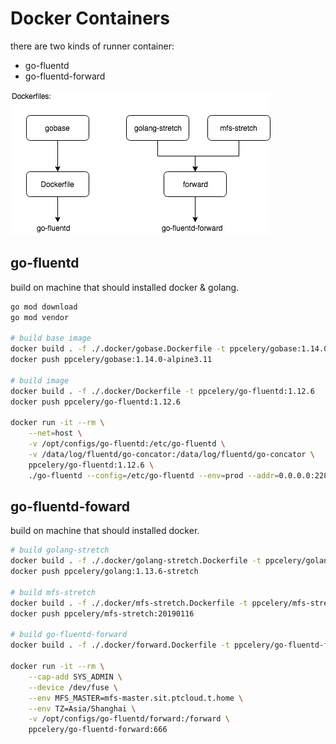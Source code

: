 # Docker Containers

there are two kinds of runner container:

- go-fluentd
- go-fluentd-forward

![relations](./dockerfile-relations.jpg)


## go-fluentd

build on machine that should installed docker & golang.

```sh
go mod download
go mod vendor

# build base image
docker build . -f ./.docker/gobase.Dockerfile -t ppcelery/gobase:1.14.0-alpine3.11
docker push ppcelery/gobase:1.14.0-alpine3.11

# build image
docker build . -f ./.docker/Dockerfile -t ppcelery/go-fluentd:1.12.6
docker push ppcelery/go-fluentd:1.12.6

docker run -it --rm \
    --net=host \
    -v /opt/configs/go-fluentd:/etc/go-fluentd \
    -v /data/log/fluentd/go-concator:/data/log/fluentd/go-concator \
    ppcelery/go-fluentd:1.12.6 \
    ./go-fluentd --config=/etc/go-fluentd --env=prod --addr=0.0.0.0:22800 --log-level=error
```

## go-fluentd-foward

build on machine that should installed docker.

```sh
# build golang-stretch
docker build . -f ./.docker/golang-stretch.Dockerfile -t ppcelery/golang:1.13.6-stretch
docker push ppcelery/golang:1.13.6-stretch

# build mfs-stretch
docker build . -f ./.docker/mfs-stretch.Dockerfile -t ppcelery/mfs-stretch:20190116
docker push ppcelery/mfs-stretch:20190116

# build go-fluentd-forward
docker build . -f ./.docker/forward.Dockerfile -t ppcelery/go-fluentd-forward:666

docker run -it --rm \
    --cap-add SYS_ADMIN \
    --device /dev/fuse \
    --env MFS_MASTER=mfs-master.sit.ptcloud.t.home \
    --env TZ=Asia/Shanghai \
    -v /opt/configs/go-fluentd/forward:/forward \
    ppcelery/go-fluentd-forward:666
```
